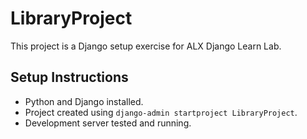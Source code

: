 # LibraryProject

This project is a Django setup exercise for ALX Django Learn Lab.

## Setup Instructions

- Python and Django installed.
- Project created using `django-admin startproject LibraryProject`.
- Development server tested and running.